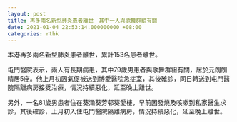 ```yaml
---
layout: post
title: 再多兩名新型肺炎患者離世　其中一人與歌舞群組有關
date: 2021-01-04 22:53:14.000000000 +08:00
categories: rthk
---
```


本港再多兩名新型肺炎患者離世，累計153名患者離世。

屯門醫院表示，兩人有長期病患，其中79歲男患者與歌舞群組有關，居於元朗朗晴居5座。他上月初因氣促被送到博愛醫院急症室，其後確診，同日轉送到屯門醫院隔離病房接受治療，情況持續惡化，延至晚上離世。

另外，一名81歲男患者住在葵涌葵芳邨葵愛樓，早前因發燒及咳嗽到私家醫生求診，其後確診，上月初入住屯門醫院隔離病房，情況持續惡化，延至晚上離世。
